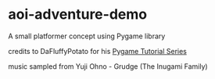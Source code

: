 # aoi-adventure-demo
A small platformer concept using Pygame library

credits to DaFluffyPotato for his [Pygame Tutorial Series](https://www.youtube.com/playlist?list=PLX5fBCkxJmm1fPSqgn9gyR3qih8yYLvMj)

music sampled from Yuji Ohno - Grudge (The Inugami Family)
